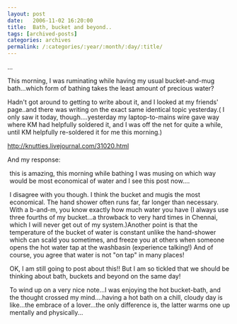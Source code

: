 ```yaml
---
layout: post
date:	2006-11-02 16:20:00
title:  Bath, bucket and beyond..
tags: [archived-posts]
categories: archives
permalink: /:categories/:year/:month/:day/:title/
---
```

...

This morning, I was ruminating while having my usual bucket-and-mug bath...which form of bathing takes the least amount of precious water?

Hadn't got around to getting to write about it, and I looked at my friends' page..and there was <lj user="knutties"> writing on the exact same identical topic yesterday.( I only saw it today, though....yesterday my laptop-to-mains wire gave way where KM had helpfully soldered it, and I was off the net for quite a while, until KM helpfully re-soldered it for me this morning.)

<A href="http://knutties.livejournal.com/31020.html">http://knutties.livejournal.com/31020.html</A>

And my response:

<DIV style="MARGIN-LEFT: 5px">this is amazing, this morning while bathing I was musing on which way would be most economical of water and I see this post now....

I disagree with you though. I think the bucket and mugis the most economical. The hand shower often runs far, far longer than necessary. With a b-and-m, you know exactly how much water you have (I always use three fourths of my bucket...a throwback to very hard times in Chennai, which I will never get out of my system.)Another point is that the temperature of the bucket of water is constant unlike the hand-shower which can scald you sometimes, and freeze you at others when someone opens the hot water tap at the washbasin (experience talking!) And of course, you agree that water is not "on tap" in many places!

OK, I am still going to post about this!! But I am so tickled that we should be thinking about bath, buckets and beyond on the same day!

To wind up on a very nice note...I was enjoying the hot bucket-bath, and the thought crossed my mind....having a hot bath on a chill, cloudy day is like...the embrace of a lover...the only difference is, the latter warms one up mentally and physically...</DIV>
